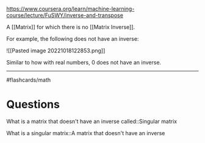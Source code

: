 https://www.coursera.org/learn/machine-learning-course/lecture/FuSWY/inverse-and-transpose

A [[Matrix]] for which there is no [[Matrix Inverse]].

For example, the following does not have an inverse:

![[Pasted image 20221018122853.png]]

Similar to how with real numbers, 0 does not have an inverse.

----
#flashcards/math 
# Questions

What is a matrix that doesn't have an inverse called::Singular matrix
<!--SR:!2025-02-13,334,270-->
What is a singular matrix::A matrix that doesn't have an inverse
<!--SR:!2025-03-29,257,270-->